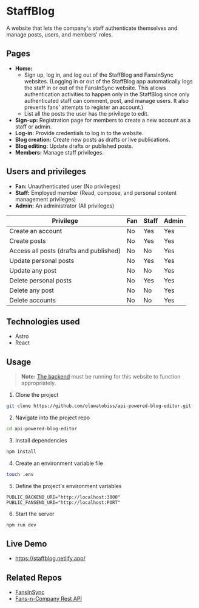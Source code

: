 # StaffBlog

A website that lets the company's staff authenticate themselves and manage posts, users, and members' roles.

## Pages

- **Home:**
  - Sign up, log in, and log out of the StaffBlog and FansInSync websites. (Logging in or out of the StaffBlog app automatically logs the staff in or out of the FansInSync website. This allows authentication activities to happen only in the StaffBlog since only authenticated staff can comment, post, and manage users. It also prevents fans' attempts to register an account.)
  - List all the posts the user has the privilege to edit.
- **Sign-up:** Registration page for members to create a new account as a staff or admin.
- **Log-in:** Provide credentials to log in to the website.
- **Blog creation:** Create new posts as drafts or live publications.
- **Blog editing:** Update drafts or published posts.
- **Members:** Manage staff privileges.

## Users and privileges

- **Fan:** Unauthenticated user (No privileges)
- **Staff:** Employed member (Read, compose, and personal content management privileges)
- **Admin:** An administrator (All privileges)

| Privilege                               | Fan | Staff | Admin |
| --------------------------------------- | --- | ----- | ----- |
| Create an account                       | No  | Yes   | Yes   |
| Create posts                            | No  | Yes   | Yes   |
| Access all posts (drafts and published) | No  | No    | Yes   |
| Update personal posts                   | No  | Yes   | Yes   |
| Update any post                         | No  | No    | Yes   |
| Delete personal posts                   | No  | Yes   | Yes   |
| Delete any post                         | No  | No    | Yes   |
| Delete accounts                         | No  | No    | Yes   |

## Technologies used

- Astro
- React

## Usage

> **Note:** [The backend](https://github.com/oluwatobiss/api-powered-blog-backend) must be running for this website to function appropriately.

1. Clone the project

```bash
git clone https://github.com/oluwatobiss/api-powered-blog-editor.git
```

2. Navigate into the project repo

```bash
cd api-powered-blog-editor
```

3. Install dependencies

```bash
npm install
```

4. Create an environment variable file

```bash
touch .env
```

5. Define the project's environment variables

```
PUBLIC_BACKEND_URI="http://localhost:3000"
PUBLIC_FANSEND_URI="http://localhost:PORT"
```

6. Start the server

```bash
npm run dev
```

## Live Demo

- https://staffblog.netlify.app/

## Related Repos

- [FansInSync](https://github.com/oluwatobiss/api-powered-blog-website)
- [Fans-n-Company Rest API](https://github.com/oluwatobiss/api-powered-blog-backend)
